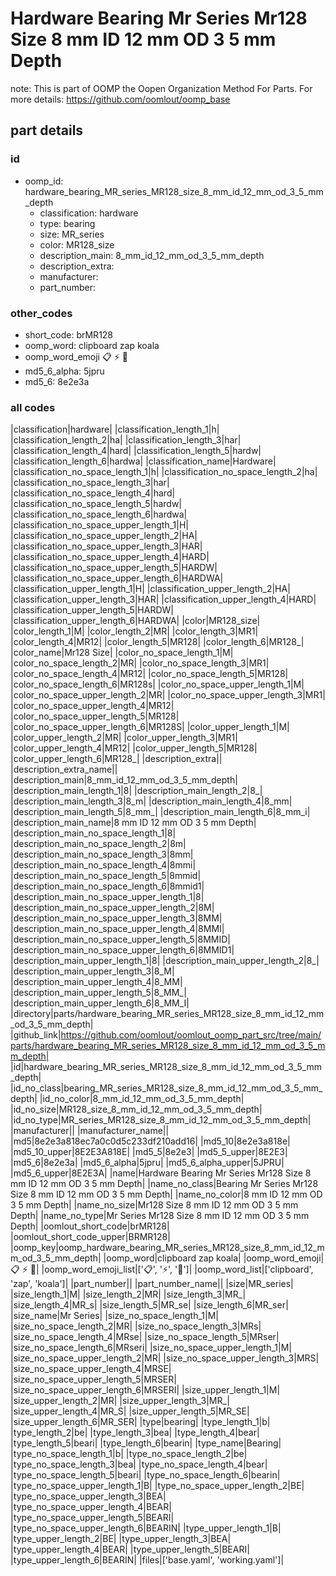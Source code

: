 # Hardware Bearing Mr Series Mr128 Size 8 mm ID 12 mm OD 3 5 mm Depth  

note: This is part of OOMP the Oopen Organization Method For Parts. For more details: https://github.com/oomlout/oomp_base

##  part details





### id
* oomp_id: hardware_bearing_MR_series_MR128_size_8_mm_id_12_mm_od_3_5_mm_depth
  * classification: hardware
  * type: bearing
  * size: MR_series
  * color: MR128_size
  * description_main: 8_mm_id_12_mm_od_3_5_mm_depth
  * description_extra: 
  * manufacturer: 
  * part_number: 

### other_codes
* short_code: brMR128
* oomp_word: clipboard zap koala
* oomp_word_emoji :clipboard: :zap: :koala:
* md5_6_alpha: 5jpru
* md5_6: 8e2e3a

### all codes 
|classification|hardware|
|classification_length_1|h|
|classification_length_2|ha|
|classification_length_3|har|
|classification_length_4|hard|
|classification_length_5|hardw|
|classification_length_6|hardwa|
|classification_name|Hardware|
|classification_no_space_length_1|h|
|classification_no_space_length_2|ha|
|classification_no_space_length_3|har|
|classification_no_space_length_4|hard|
|classification_no_space_length_5|hardw|
|classification_no_space_length_6|hardwa|
|classification_no_space_upper_length_1|H|
|classification_no_space_upper_length_2|HA|
|classification_no_space_upper_length_3|HAR|
|classification_no_space_upper_length_4|HARD|
|classification_no_space_upper_length_5|HARDW|
|classification_no_space_upper_length_6|HARDWA|
|classification_upper_length_1|H|
|classification_upper_length_2|HA|
|classification_upper_length_3|HAR|
|classification_upper_length_4|HARD|
|classification_upper_length_5|HARDW|
|classification_upper_length_6|HARDWA|
|color|MR128_size|
|color_length_1|M|
|color_length_2|MR|
|color_length_3|MR1|
|color_length_4|MR12|
|color_length_5|MR128|
|color_length_6|MR128_|
|color_name|Mr128 Size|
|color_no_space_length_1|M|
|color_no_space_length_2|MR|
|color_no_space_length_3|MR1|
|color_no_space_length_4|MR12|
|color_no_space_length_5|MR128|
|color_no_space_length_6|MR128s|
|color_no_space_upper_length_1|M|
|color_no_space_upper_length_2|MR|
|color_no_space_upper_length_3|MR1|
|color_no_space_upper_length_4|MR12|
|color_no_space_upper_length_5|MR128|
|color_no_space_upper_length_6|MR128S|
|color_upper_length_1|M|
|color_upper_length_2|MR|
|color_upper_length_3|MR1|
|color_upper_length_4|MR12|
|color_upper_length_5|MR128|
|color_upper_length_6|MR128_|
|description_extra||
|description_extra_name||
|description_main|8_mm_id_12_mm_od_3_5_mm_depth|
|description_main_length_1|8|
|description_main_length_2|8_|
|description_main_length_3|8_m|
|description_main_length_4|8_mm|
|description_main_length_5|8_mm_|
|description_main_length_6|8_mm_i|
|description_main_name|8 mm ID 12 mm OD 3 5 mm Depth|
|description_main_no_space_length_1|8|
|description_main_no_space_length_2|8m|
|description_main_no_space_length_3|8mm|
|description_main_no_space_length_4|8mmi|
|description_main_no_space_length_5|8mmid|
|description_main_no_space_length_6|8mmid1|
|description_main_no_space_upper_length_1|8|
|description_main_no_space_upper_length_2|8M|
|description_main_no_space_upper_length_3|8MM|
|description_main_no_space_upper_length_4|8MMI|
|description_main_no_space_upper_length_5|8MMID|
|description_main_no_space_upper_length_6|8MMID1|
|description_main_upper_length_1|8|
|description_main_upper_length_2|8_|
|description_main_upper_length_3|8_M|
|description_main_upper_length_4|8_MM|
|description_main_upper_length_5|8_MM_|
|description_main_upper_length_6|8_MM_I|
|directory|parts/hardware_bearing_MR_series_MR128_size_8_mm_id_12_mm_od_3_5_mm_depth|
|github_link|https://github.com/oomlout/oomlout_oomp_part_src/tree/main/parts/hardware_bearing_MR_series_MR128_size_8_mm_id_12_mm_od_3_5_mm_depth|
|id|hardware_bearing_MR_series_MR128_size_8_mm_id_12_mm_od_3_5_mm_depth|
|id_no_class|bearing_MR_series_MR128_size_8_mm_id_12_mm_od_3_5_mm_depth|
|id_no_color|8_mm_id_12_mm_od_3_5_mm_depth|
|id_no_size|MR128_size_8_mm_id_12_mm_od_3_5_mm_depth|
|id_no_type|MR_series_MR128_size_8_mm_id_12_mm_od_3_5_mm_depth|
|manufacturer||
|manufacturer_name||
|md5|8e2e3a818ec7a0c0d5c233df210add16|
|md5_10|8e2e3a818e|
|md5_10_upper|8E2E3A818E|
|md5_5|8e2e3|
|md5_5_upper|8E2E3|
|md5_6|8e2e3a|
|md5_6_alpha|5jpru|
|md5_6_alpha_upper|5JPRU|
|md5_6_upper|8E2E3A|
|name|Hardware Bearing Mr Series Mr128 Size 8 mm ID 12 mm OD 3 5 mm Depth|
|name_no_class|Bearing Mr Series Mr128 Size 8 mm ID 12 mm OD 3 5 mm Depth|
|name_no_color|8 mm ID 12 mm OD 3 5 mm Depth|
|name_no_size|Mr128 Size 8 mm ID 12 mm OD 3 5 mm Depth|
|name_no_type|Mr Series Mr128 Size 8 mm ID 12 mm OD 3 5 mm Depth|
|oomlout_short_code|brMR128|
|oomlout_short_code_upper|BRMR128|
|oomp_key|oomp_hardware_bearing_MR_series_MR128_size_8_mm_id_12_mm_od_3_5_mm_depth|
|oomp_word|clipboard zap koala|
|oomp_word_emoji|:clipboard: :zap: :koala:|
|oomp_word_emoji_list|[':clipboard:', ':zap:', ':koala:']|
|oomp_word_list|['clipboard', 'zap', 'koala']|
|part_number||
|part_number_name||
|size|MR_series|
|size_length_1|M|
|size_length_2|MR|
|size_length_3|MR_|
|size_length_4|MR_s|
|size_length_5|MR_se|
|size_length_6|MR_ser|
|size_name|Mr Series|
|size_no_space_length_1|M|
|size_no_space_length_2|MR|
|size_no_space_length_3|MRs|
|size_no_space_length_4|MRse|
|size_no_space_length_5|MRser|
|size_no_space_length_6|MRseri|
|size_no_space_upper_length_1|M|
|size_no_space_upper_length_2|MR|
|size_no_space_upper_length_3|MRS|
|size_no_space_upper_length_4|MRSE|
|size_no_space_upper_length_5|MRSER|
|size_no_space_upper_length_6|MRSERI|
|size_upper_length_1|M|
|size_upper_length_2|MR|
|size_upper_length_3|MR_|
|size_upper_length_4|MR_S|
|size_upper_length_5|MR_SE|
|size_upper_length_6|MR_SER|
|type|bearing|
|type_length_1|b|
|type_length_2|be|
|type_length_3|bea|
|type_length_4|bear|
|type_length_5|beari|
|type_length_6|bearin|
|type_name|Bearing|
|type_no_space_length_1|b|
|type_no_space_length_2|be|
|type_no_space_length_3|bea|
|type_no_space_length_4|bear|
|type_no_space_length_5|beari|
|type_no_space_length_6|bearin|
|type_no_space_upper_length_1|B|
|type_no_space_upper_length_2|BE|
|type_no_space_upper_length_3|BEA|
|type_no_space_upper_length_4|BEAR|
|type_no_space_upper_length_5|BEARI|
|type_no_space_upper_length_6|BEARIN|
|type_upper_length_1|B|
|type_upper_length_2|BE|
|type_upper_length_3|BEA|
|type_upper_length_4|BEAR|
|type_upper_length_5|BEARI|
|type_upper_length_6|BEARIN|
|files|['base.yaml', 'working.yaml']|
